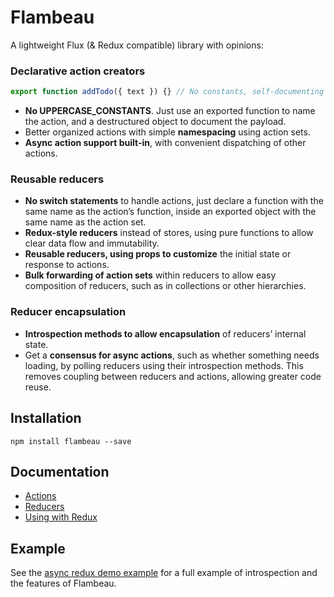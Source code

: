 # Flambeau
A lightweight Flux (& Redux compatible) library with opinions:

### Declarative action creators
```javascript
export function addTodo({ text }) {} // No constants, self-documenting payload
```
- **No UPPERCASE_CONSTANTS**. Just use an exported function to name the action, and a destructured object to document the payload.
- Better organized actions with simple **namespacing** using action sets.
- **Async action support built-in**, with convenient dispatching of other actions.

### Reusable reducers
- **No switch statements** to handle actions, just declare a function with the same name as the action’s function, inside an exported object with the same name as the action set.
- **Redux-style reducers** instead of stores, using pure functions to allow clear data flow and immutability.
- **Reusable reducers, using props to customize** the initial state or response to actions.
- **Bulk forwarding of action sets** within reducers to allow easy composition of reducers, such as in collections or other hierarchies.

### Reducer encapsulation
- **Introspection methods to allow encapsulation** of reducers’ internal state.
- Get a **consensus for async actions**, such as whether something needs loading, by polling reducers using their introspection methods. This removes coupling between reducers and actions, allowing greater code reuse.

## Installation

`npm install flambeau --save`

## Documentation

- [Actions](docs/actions.md)
- [Reducers](docs/reducers.md)
- [Using with Redux](docs/redux.md)

## Example

See the [async redux demo example](examples/async-redux) for a full example of introspection and the features of Flambeau.
